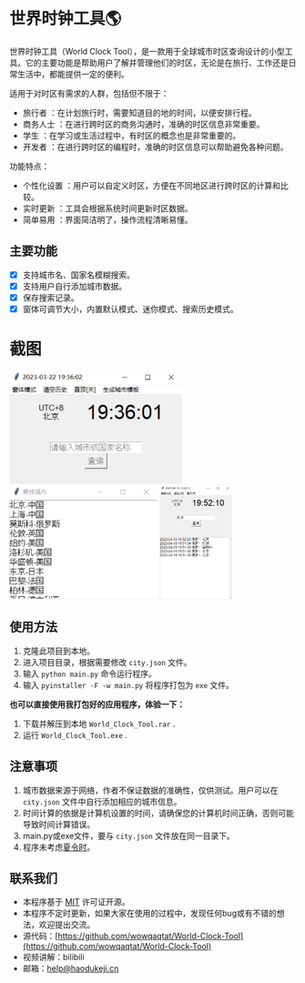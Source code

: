 # 世界时钟工具🌎

世界时钟工具（World Clock Tool），是一款用于全球城市时区查询设计的小型工具。它的主要功能是帮助用户了解并管理他们的时区，无论是在旅行、工作还是日常生活中，都能提供一定的便利。

适用于对时区有需求的人群，包括但不限于：

* 旅行者 ：在计划旅行时，需要知道目的地的时间，以便安排行程。
* 商务人士 ：在进行跨时区的商务沟通时，准确的时区信息非常重要。
* 学生 ：在学习或生活过程中，有时区的概念也是非常重要的。
* 开发者 ：在进行跨时区的编程时，准确的时区信息可以帮助避免各种问题。

功能特点：

* 个性化设置 ：用户可以自定义时区，方便在不同地区进行跨时区的计算和比较。
* 实时更新 ：工具会根据系统时间更新时区数据。
* 简单易用 ：界面简洁明了，操作流程清晰易懂。

## 主要功能

* [X] 支持城市名、国家名模糊搜索。
* [X] 支持用户自行添加城市数据。
* [X] 保存搜索记录。
* [X] 窗体可调节大小，内置默认模式、迷你模式、搜索历史模式。

# 截图

<img src="https://raw.githubusercontent.com/wowqaqtat/World-Clock-Tool/main/doc/界面.png" height="200px"> <img src="https://raw.githubusercontent.com/wowqaqtat/World-Clock-Tool/main/doc/选择城市.png" height="200px"> <img src="https://raw.githubusercontent.com/wowqaqtat/World-Clock-Tool/main/doc/历史记录.png" height="200px">

## 使用方法

1. 克隆此项目到本地。
2. 进入项目目录，根据需要修改 `city.json` 文件。
3. 输入 `python main.py` 命令运行程序。
4. 输入 `pyinstaller -F -w main.py` 将程序打包为 `exe` 文件。

**也可以直接使用我打包好的应用程序，体验一下：**

1. 下载并解压到本地 `World_Clock_Tool.rar` .
2. 运行 `World_Clock_Tool.exe` .

## 注意事项

1. 城市数据来源于网络，作者不保证数据的准确性，仅供测试。用户可以在 `city.json` 文件中自行添加相应的城市信息。
2. 时间计算的依据是计算机设置的时间，请确保您的计算机时间正确，否则可能导致时间计算错误。
3. main.py或exe文件，要与 `city.json` 文件放在同一目录下。
4. 程序未考虑[夏令时](https://baike.baidu.com/item/%E5%A4%8F%E4%BB%A4%E6%97%B6)。

## 联系我们

- 本程序基于 [MIT](https://opensource.org/licenses/MIT) 许可证开源。
- 本程序不定时更新，如果大家在使用的过程中，发现任何bug或有不错的想法，欢迎提出交流。
- 源代码：[https://github.com/wowqaqtat/World-Clock-Tool](https://github.com/wowqaqtat/World-Clock-Tool)
- 视频讲解：bilibili
- 邮箱：[help@haodukeji.cn](mailto:help@haodukeji.cn)

